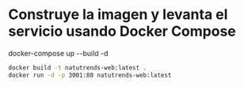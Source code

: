 # Construye la imagen y levanta el servicio usando Docker Compose
docker-compose up --build -d

```bash
docker build -t natutrends-web:latest .
docker run -d -p 3001:80 natutrends-web:latest
